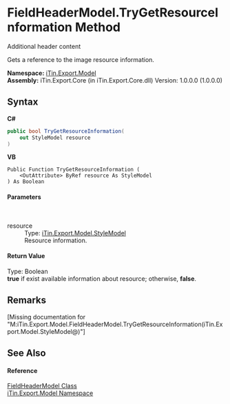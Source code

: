 # FieldHeaderModel.TryGetResourceInformation Method 
Additional header content 

Gets a reference to the image resource information.

**Namespace:**&nbsp;<a href="N_iTin_Export_Model">iTin.Export.Model</a><br />**Assembly:**&nbsp;iTin.Export.Core (in iTin.Export.Core.dll) Version: 1.0.0.0 (1.0.0.0)

## Syntax

**C#**<br />
``` C#
public bool TryGetResourceInformation(
	out StyleModel resource
)
```

**VB**<br />
``` VB
Public Function TryGetResourceInformation ( 
	<OutAttribute> ByRef resource As StyleModel
) As Boolean
```


#### Parameters
&nbsp;<dl><dt>resource</dt><dd>Type: <a href="T_iTin_Export_Model_StyleModel">iTin.Export.Model.StyleModel</a><br />Resource information.</dd></dl>

#### Return Value
Type: Boolean<br /><strong>true</strong> if exist available information about resource; otherwise, <strong>false</strong>.

## Remarks
\[Missing <remarks> documentation for "M:iTin.Export.Model.FieldHeaderModel.TryGetResourceInformation(iTin.Export.Model.StyleModel@)"\]

## See Also


#### Reference
<a href="T_iTin_Export_Model_FieldHeaderModel">FieldHeaderModel Class</a><br /><a href="N_iTin_Export_Model">iTin.Export.Model Namespace</a><br />